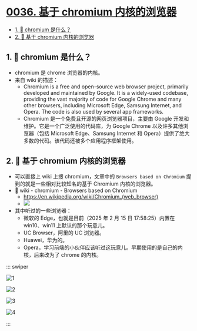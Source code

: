 # [0036. 基于 chromium 内核的浏览器](https://github.com/Tdahuyou/TNotes.chrome/tree/main/notes/0036.%20%E5%9F%BA%E4%BA%8E%20chromium%20%E5%86%85%E6%A0%B8%E7%9A%84%E6%B5%8F%E8%A7%88%E5%99%A8)

<!-- region:toc -->

- [1. 🤔 chromium 是什么？](#1--chromium-是什么)
- [2. 📒 基于 chromium 内核的浏览器](#2--基于-chromium-内核的浏览器)

<!-- endregion:toc -->

## 1. 🤔 chromium 是什么？

- chromium 是 chrome 浏览器的内核。
- 来自 wiki 的描述：
  - Chromium is a free and open-source web browser project, primarily developed and maintained by Google. It is a widely-used codebase, providing the vast majority of code for Google Chrome and many other browsers, including Microsoft Edge, Samsung Internet, and Opera. The code is also used by several app frameworks.
  - Chromium 是一个免费且开源的网页浏览器项目，主要由 Google 开发和维护。它是一个广泛使用的代码库，为 Google Chrome 以及许多其他浏览器（包括 Microsoft Edge、Samsung Internet 和 Opera）提供了绝大多数的代码。该代码还被多个应用程序框架使用。

## 2. 📒 基于 chromium 内核的浏览器

- 可以直接上 wiki 上搜 chromium，文章中的 `Browsers based on Chromium` 提到的就是一些相对比较知名的基于 Chromium 内核的浏览器。
- 🔗 wiki - chromium - Browsers based on Chromium
  - https://en.wikipedia.org/wiki/Chromium_(web_browser)
  - ![](https://cdn.jsdelivr.net/gh/Tdahuyou/imgs@main/2025-02-15-17-58-02.png)
- 其中听过的一些浏览器：
  - 微软的 Edge，也就是目前（2025 年 2 月 15 日 17:58:25）内置在 win10、win11 上默认的那个玩意儿。
  - UC Browser，阿里的 UC 浏览器。
  - Huawei，华为的。
  - Opera，学习前端的小伙伴应该听过这玩意儿。早期使用的是自己的内核，后来改为了 chrome 的内核。

::: swiper

![1](https://cdn.jsdelivr.net/gh/Tdahuyou/imgs@main/2025-02-15-17-59-25.png)

![2](https://cdn.jsdelivr.net/gh/Tdahuyou/imgs@main/2025-02-15-17-59-05.png)

![3](https://cdn.jsdelivr.net/gh/Tdahuyou/imgs@main/2025-02-15-18-01-07.png)

![4](https://cdn.jsdelivr.net/gh/Tdahuyou/imgs@main/2025-02-15-18-05-16.png)

:::
